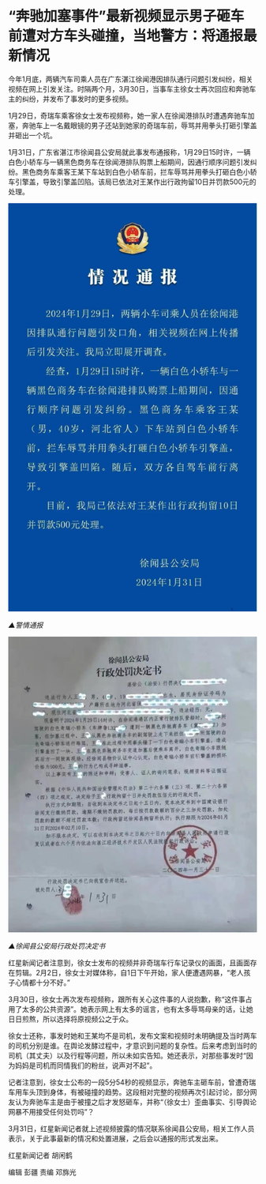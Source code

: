 # “奔驰加塞事件”最新视频显示男子砸车前遭对方车头碰撞，当地警方：将通报最新情况

今年1月底，两辆汽车司乘人员在广东湛江徐闻港因排队通行问题引发纠纷，相关视频在网上引发关注。时隔两个月，3月30日，当事车主徐女士再次回应和奔驰车主的纠纷，并发布了事发时的更多视频。

1月29日，奇瑞车乘客徐女士发布视频称，她一家人在徐闻港排队时遭遇奔驰车加塞，奔驰车上一名戴眼镜的男子还站到她家的奇瑞车前，辱骂并用拳头打砸引擎盖并砸出一个坑。

1月31日，广东省湛江市徐闻县公安局就此事发布通报称，1月29日15时许，一辆白色小轿车与一辆黑色商务车在徐闻港排队购票上船期间，因通行顺序问题引发纠纷。黑色商务车乘客王某下车站到白色小轿车前，拦车辱骂并用拳头打砸白色小轿车引擎盖，导致引擎盖凹陷。该局已依法对王某作出行政拘留10日并罚款500元的处理。

![91abf3ff63035aa0659994cff1f6c466.jpg](https://raw.githubusercontent.com/qqhsx/qqnews_image/main/2024/03/31/“奔驰加塞事件”最新视频显示男子砸车前遭对方车头碰撞，当地警方：将通报最新情况/91abf3ff63035aa0659994cff1f6c466.jpg)

_▲警情通报_

![11f8f124eb220694f0443a04edcef317.jpg](https://raw.githubusercontent.com/qqhsx/qqnews_image/main/2024/03/31/“奔驰加塞事件”最新视频显示男子砸车前遭对方车头碰撞，当地警方：将通报最新情况/11f8f124eb220694f0443a04edcef317.jpg)

 _▲徐闻县公安局行政处罚决定书_

红星新闻记者注意到，徐女士发布的视频并非奇瑞车行车记录仪的画面，且画面存在剪辑。2月2日，徐女士对媒体称，自1日下午开始，家人便遭遇网暴，“老人孩子心情都十分不好。”

3月30日，徐女士再次发布视频称，跟所有关心这件事的人说抱歉，称“这件事占用了太多的公共资源”。她表示网上有太多的谣言，也有太多辱骂母亲的话，让她日日煎熬，所以选择将原视频公之于众。

徐女士还称，事发时她和王某均不是司机，发布文案和视频时未明确提及当时两车的司机分别是谁。在舆论发酵过程中，才意识到问题的复杂性。后来考虑到当时的司机（其丈夫）以及行程等问题，所以未如实告知。她还表示，对那些事发时“因为妈妈是司机而同情我们的粉丝，说声对不起”。

记者注意到，徐女士公布的一段5分54秒的视频显示，奔驰车主砸车前，曾遭奇瑞车用车头顶到身体，有被碰撞的趋势。这段相对完整的视频再次引起讨论，部分网友认为奔驰车主是由于被撞之后才发怒砸车，并称“（徐女士）歪曲事实、引导舆论网暴不用接受任何处罚吗”？

3月31日，红星新闻记者就上述视频披露的情况联系徐闻县公安局，相关工作人员表示，关于此事最新的情况和处置进展，之后会以通报的形式发出来。

红星新闻记者 胡闲鹤

编辑 彭疆 责编 邓旆光

